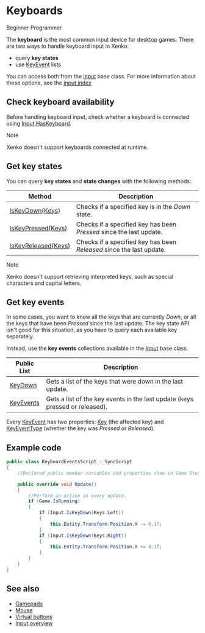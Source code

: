 # Keyboards

<span class="label label-doc-level">Beginner</span>
<span class="label label-doc-audience">Programmer</span>

The **keyboard** is the most common input device for desktop games. There are two ways to handle keyboard input in Xenko:

* query **key states**
* use [KeyEvent](xref:SiliconStudio.Xenko.Input.KeyEvent) lists

You can access both from the [input](xref:SiliconStudio.Xenko.Input.InputManager) base class. For more information about these options, see the [input index](index.md)

## Check keyboard availability

Before handling keyboard input, check whether a keyboard is connected using [Input.HasKeyboard](xref:SiliconStudio.Xenko.Input.InputManager.HasKeyboard).

> [!Note]
> Xenko doesn't support keyboards connected at runtime.

## Get key states

You can query **key states** and **state changes** with the following methods:

| Method | Description |
| --- | --- |
| [IsKeyDown(Keys)](xref:SiliconStudio.Xenko.Input.InputManager.IsKeyDown\(SiliconStudio.Xenko.Input.Keys\)) | Checks if a specified key is in the _Down_ state. |
| [IsKeyPressed(Keys)](xref:SiliconStudio.Xenko.Input.InputManager.IsKeyPressed\(SiliconStudio.Xenko.Input.Keys\)) | Checks if a specified key has been _Pressed_ since the last update. |
| [IsKeyReleased(Keys)](xref:SiliconStudio.Xenko.Input.InputManager.IsKeyReleased\(SiliconStudio.Xenko.Input.Keys\)) | Checks if a specified key has been _Released_ since the last update. |

> [!Note] 
> Xenko doesn't support retrieving interpreted keys, such as special characters and capital letters.

## Get key events

In some cases, you want to know all the keys that are currently _Down_, or all the keys that have been _Pressed_ since the last update. The key state API isn't good for this situation, as you have to query each available key separately.

Instead, use the **key events** collections available in the [Input](xref:SiliconStudio.Xenko.Input.InputManager) base class.

| Public List | Description |
| --- | --- |
| [KeyDown](xref:SiliconStudio.Xenko.Input.InputManager.KeyDown) | Gets a list of the keys that were down in the last update. |
| [KeyEvents](xref:SiliconStudio.Xenko.Input.InputManager.KeyEvents) | Gets a list of the key events in the last update (keys pressed or released). |

Every [KeyEvent](xref:SiliconStudio.Xenko.Input.KeyEvent) has two properties: [Key](xref:SiliconStudio.Xenko.Input.KeyEvent.Key) (the affected key) and [KeyEventType](xref:SiliconStudio.Xenko.Input.KeyEvent.Type) (whether the key was _Pressed_ or _Released_).

## Example code

```cs
public class KeyboardEventsScript : SyncScript
{
	//Declared public member variables and properties show in Game Studio.

	public override void Update()
	{
		//Perform an action in every update.
		if (Game.IsRunning)
		{
			if (Input.IsKeyDown(Keys.Left))
			{
				this.Entity.Transform.Position.X -= 0.1f;
			}
			if (Input.IsKeyDown(Keys.Right))
			{
				this.Entity.Transform.Position.X += 0.1f;
			}
		}
	}
}
```

## See also

* [Gamepads](gamepads.md)
* [Mouse](mouse.md)
* [Virtual buttons](virtual-buttons.md)
* [Input overview](index.md)